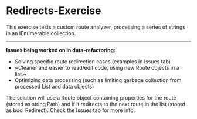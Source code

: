 # Redirects-Exercise

This exercise tests a custom route analyzer, processing a series of strings in an IEnumerable collection.

---

**Issues being worked on in data-refactoring:**
* Solving specific route redirection cases (examples in Issues tab)
* ~Cleaner and easier to read/edit code, using new Route objects in a list.~
* Optimizing data processing (such as limiting garbage collection from processed List and data objects)

The solution will use a Route object containing properties for the route (stored as string Path) and if it redirects to the next route in the list (stored as bool Redirect). Check the Issues tab for more info.
